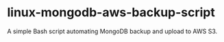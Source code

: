 # linux-mongodb-aws-backup-script
A simple Bash script automating MongoDB backup and upload to AWS S3.
